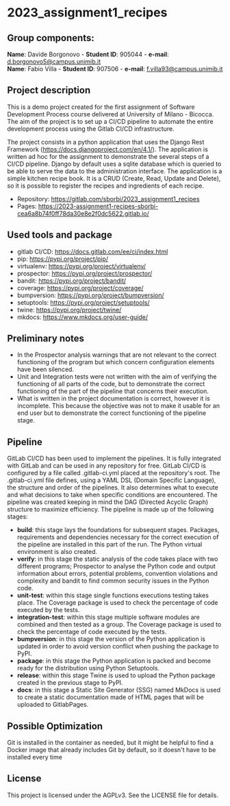 # 2023_assignment1_recipes

## Group components:  
**Name**: Davide Borgonovo - **Student ID**: 905044 - **e-mail**: d.borgonovo5@campus.unimib.it  
**Name**: Fabio Villa - **Student ID**: 907506 - **e-mail**: f.villa93@campus.unimib.it

## Project description
This is a demo project created for the first assignment of Software Development Process course delivered at University of Milano - Bicocca. The aim of the project is to set up a CI/CD pipeline to automate the entire development process using the Gitlab CI/CD infrastructure.

The project consists in a python application that uses the Django Rest Framework (https://docs.djangoproject.com/en/4.1/).
The application is written ad hoc for the assignment to demonstrate the several steps of a CI/CD pipeline.
Django by default uses a sqlite database which is queried to be able to serve the data to the administration interface.
The application is a simple kitchen recipe book. It is a CRUD (Create, Read, Update and Delete), so it is possible to register the recipes and ingredients of each recipe.

- Repository: https://gitlab.com/sborbi/2023_assignment1_recipes
- Pages: https://2023-assignment1-recipes-sborbi-cea6a8b74f0ff78da30e8e2f0dc5622.gitlab.io/

## Used tools and package
- gitlab CI/CD: https://docs.gitlab.com/ee/ci/index.html
- pip: https://pypi.org/project/pip/
- virtualenv: https://pypi.org/project/virtualenv/
- prospector: https://pypi.org/project/prospector/
- bandit: https://pypi.org/project/bandit/
- coverage: https://pypi.org/project/coverage/
- bumpversion: https://pypi.org/project/bumpversion/
- setuptools: https://pypi.org/project/setuptools/
- twine: https://pypi.org/project/twine/
- mkdocs: https://www.mkdocs.org/user-guide/

## Preliminary notes
- In the Prospector analysis warnings that are not relevant to the correct functioning of the program but which concern configuration elements have been silenced.
- Unit and Integration tests were not written with the aim of verifying the functioning of all parts of the code, but to demonstrate the correct functioning of the part of the pipeline that concerns their execution.
- What is written in the project documentation is correct, however it is incomplete. This because the objective was not to make it usable for an end user but to demonstrate the correct functioning of the pipeline stage.

## Pipeline
GitLab CI/CD has been used to implement the pipelines. It is fully integrated with GitLab and can be used in any repository for free.
GitLab CI/CD is configured by a file called .gitlab-ci.yml placed at the repository's root. The .gitlab-ci.yml file defines, using a YAML DSL (Domain Specific Language), the structure and order of the pipelines. It also determines what to execute and what decisions to take when specific conditions are encountered.
The pipeline was created keeping in mind the DAG (Directed Acyclic Graph) structure to maximize efficiency. The pipeline is made up of the following stages:

- **build**: this stage lays the foundations for subsequent stages. Packages, requirements and dependencies necessary for the correct execution of the pipeline are installed in this part of the run. The Python virtual environment is also created.
- **verify**: in this stage the static analysis of the code takes place with two different programs; Prospector to analyse the Python code and output information about errors, potential problems, convention violations and complexity and bandit to find common security issues in the Python code.
- **unit-test**: within this stage single functions executions testing takes place. The Coverage package is used to check the percentage of code executed by the tests.
- **integration-test**: within this stage multiple software modules are combined and then tested as a group. The Coverage package is used to check the percentage of code executed by the tests.
- **bumpversion**: in this stage the version of the Python application is updated in order to avoid version conflict when pushing the package to PyPI.
- **package**: in this stage the Python application is packed and become ready for the distribution using Python Setuptools.
- **release**: within this stage Twine is used to upload the Python package created in the previous stage to PyPI.
- **docs**: in this stage a Static Site Generator (SSG) named MkDocs is used to create a static documentation made of HTML pages that will be uploaded to GitlabPages.

## Possible Optimization
Git is installed in the container as needed, but it might be helpful to find a Docker image that already includes Git by default, so it doesn't have to be installed every time
## License
This project is licensed under the AGPLv3. See the LICENSE file for details.